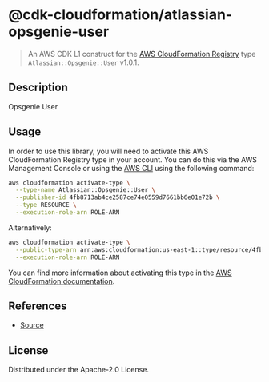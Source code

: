 # @cdk-cloudformation/atlassian-opsgenie-user

> An AWS CDK L1 construct for the [AWS CloudFormation Registry] type `Atlassian::Opsgenie::User` v1.0.1.

[AWS CloudFormation Registry]: https://docs.aws.amazon.com/AWSCloudFormation/latest/UserGuide/registry.html

## Description

Opsgenie User

## Usage

In order to use this library, you will need to activate this AWS CloudFormation Registry type in your account. You can do this via the AWS Management Console or using the [AWS CLI](https://aws.amazon.com/cli/) using the following command:

```sh
aws cloudformation activate-type \
  --type-name Atlassian::Opsgenie::User \
  --publisher-id 4fb8713ab4ce2587ce74e0559d7661bb6e01e72b \
  --type RESOURCE \
  --execution-role-arn ROLE-ARN
```

Alternatively:

```sh
aws cloudformation activate-type \
  --public-type-arn arn:aws:cloudformation:us-east-1::type/resource/4fb8713ab4ce2587ce74e0559d7661bb6e01e72b/Atlassian-Opsgenie-User \
  --execution-role-arn ROLE-ARN
```

You can find more information about activating this type in the [AWS CloudFormation documentation](https://docs.aws.amazon.com/AWSCloudFormation/latest/UserGuide/registry-public.html).

## References

* [Source](https://github.com/opsgenie/opsgenie-cloudformation-resources)

## License

Distributed under the Apache-2.0 License.
